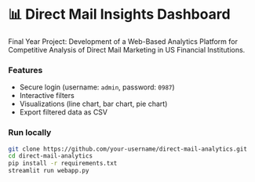 # 📊 Direct Mail Insights Dashboard

Final Year Project: Development of a Web-Based Analytics Platform for Competitive Analysis of Direct Mail Marketing in US Financial Institutions.

### Features
- Secure login (username: `admin`, password: `0987`)
- Interactive filters
- Visualizations (line chart, bar chart, pie chart)
- Export filtered data as CSV

### Run locally
```bash
git clone https://github.com/your-username/direct-mail-analytics.git
cd direct-mail-analytics
pip install -r requirements.txt
streamlit run webapp.py